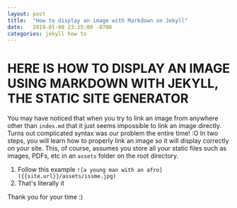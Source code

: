 ```yaml
---
layout: post
title:  "How to display an image with Markdown on Jekyll"
date:   2019-01-08 23:25:00 -0700
categories: jekyll how to
---
```


# HERE IS HOW TO DISPLAY AN IMAGE USING MARKDOWN WITH JEKYLL, THE STATIC SITE GENERATOR
You may have noticed that when you try to link an image from anywhere other than `index.md`
that it just seems impossible to link an image directly.
Turns out complicated syntax was our problem the entire time! :O
In two steps, you will learn how to properly link an image so it will display correctly on
your site. This, of course, assumes you store all your static files such as images, PDFs, etc
in an `assets` folder on the root directory.

1. Follow this example `![a young man with an afro]({{site.url}}/assets/issme.jpg)`
2. That's literally it

Thank you for your time :)
